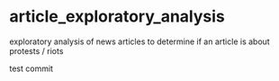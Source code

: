 # article_exploratory_analysis
exploratory analysis of news articles to determine if an article is about protests / riots

test commit